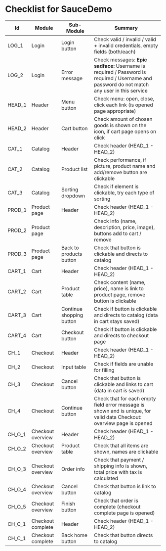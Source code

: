 
<h1>Checklist for SauceDemo</h1>
<table>
<thead>
<tr>
<th>Id
</th>
<th>Module
</th>
<th>Sub-Module
</th>
<th>Summary
</th>
</tr>
</thead>
<tbody>
<tr>
<td>
LOG_1
</td>
<td>
Login
</td>
<td>
Login button
</td>
<td>
Check valid / invalid / valid + invalid credentials, empty fields (both/each)
</td>
</tr>
<tr>
<td>
LOG_2
</td>
<td>
Login
</td>
<td>
Error message
</td>
<td>
Check messages: <b>Epic sadface:</b> Username is required / Password is required / Username and password do not match any user in this service
</td>
</tr>
<tr>
<td>
HEAD_1
</td>
<td>
Header
</td>
<td>
Menu button
</td>
<td>
Check menu: open, close, click each link (is opened page appropriate)
</td>
</tr>
<tr>
<td>
HEAD_2
</td>
<td>
Header
</td>
<td>
Cart button
</td>
<td>
Check amount of chosen goods is shown on the icon, if cart page opens on click
</td>
</tr>
<tr>
<td>
CAT_1
</td>
<td>
Catalog
</td>
<td>
Header
</td>
<td>
Check header (HEAD_1 - HEAD_2)
</td>
</tr>
<tr>
<td>
CAT_2
</td>
<td>
Catalog
</td>
<td>
Product list
</td>
<td>
Check performance, if picture, product name and add/remove button are clickable
</td>
</tr>
<tr>
<td>
CAT_3
</td>
<td>
Catalog
</td>
<td>
Sorting dropdown
</td>
<td>
Check if element is clickable, try each type of sorting
</td>
</tr>
<tr>
<td>
PROD_1
</td>
<td>
Product page
</td>
<td>
Header
</td>
<td>
Check header (HEAD_1 - HEAD_2)
</td>
</tr>
<tr>
<td>
PROD_2
</td>
<td>
Product page
</td>
<td>

</td>
<td>
Check info (name, description, price, image), buttons add to cart / remove
</td>
</tr>
<tr>
<td>
PROD_3
</td>
<td>
Product page
</td>
<td>
Back to products button
</td>
<td>
Check that button is clickable and directs to catalog
</td>
</tr>
<tr>
<td>
CART_1
</td>
<td>
Cart
</td>
<td>
Header
</td>
<td>
Check header (HEAD_1 - HEAD_2)
</td>
</tr>
<tr>
<td>
CART_2
</td>
<td>
Cart
</td>
<td>
Product table
</td>
<td>
Check content (name, price), name is link to product page, remove button is clickable
</td>
</tr>
<tr>
<td>
CART_3
</td>
<td>
Cart
</td>
<td>
Continue shopping button
</td>
<td>
Check if button is clickable and directs to catalog (data in cart stays saved)
</td>
</tr>
<tr>
<td>
CART_4
</td>
<td>
Cart
</td>
<td>
Checkout button
</td>
<td>
Check if button is clickable and directs to checkout page
</td>
</tr>
<tr>
<td>
CH_1
</td>
<td>
Checkout
</td>
<td>
Header
</td>
<td>
Check header (HEAD_1 - HEAD_2)
</td>
</tr>
<tr>
<td>
CH_2
</td>
<td>
Checkout
</td>
<td>
Input table
</td>
<td>
Check if fields are unable for filling
</td>
</tr>
<tr>
<td>
CH_3
</td>
<td>
Checkout
</td>
<td>
Cancel button
</td>
<td>
Check that button is clickable and links to cart (data in cart is saved)
</td>
</tr>
<tr>
<td>
CH_4
</td>
<td>
Checkout
</td>
<td>
Continue button
</td>
<td>
Check that for each empty field error message is shown and is unique, for valid data Checkout: overview page is opened
</td>
</tr>
<tr>
<td>
CH_O_1
</td>
<td>
Checkout overview
</td>
<td>
Header
</td>
<td>
Check header (HEAD_1 - HEAD_2)
</td>
</tr>
<tr>
<td>
CH_O_2
</td>
<td>
Checkout overview
</td>
<td>
Product table
</td>
<td>
Check that all items are shown, names are clickable
</td>
</tr>
<tr>
<td>
CH_O_3
</td>
<td>
Checkout overview
</td>
<td>
Order info
</td>
<td>
Check that payment / shipping info is shown, total price with tax is calculated
</td>
</tr>
<tr>
<td>
CH_O_4
</td>
<td>
Checkout overview
</td>
<td>
Cancel button
</td>
<td>
Check that button is link to catalog
</td>
</tr>
<tr>
<tr>
<td>
CH_O_5
</td>
<td>
Checkout overview
</td>
<td>
Finish button
</td>
<td>
Check that order is complete (checkout complete page is opened)
</td>
</tr>
<tr>
<td>
CH_C_1
</td>
<td>
Checkout complete
</td>
<td>
Header
</td>
<td>
Check header (HEAD_1 - HEAD_2)
</td>
</tr>
<tr>
<td>
CH_C_1
</td>
<td>
Checkout complete
</td>
<td>
Back home button
</td>
<td>
Check that button directs to catalog
</td>
</tr>
</tbody>
</table>


